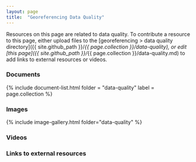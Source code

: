 ```yaml
---
layout: page
title:  "Georeferencing Data Quality"
---
```


Resources on this page are related to data quality. To contribute a resource to this page, either upload files to the [georeferencing > data quality directory]({{ site.github_path }}/_{{ page.collection }}/data-quality), or edit [this page]({{ site.github_path }}/_{{ page.collection }}/data-quality.md) to add links to external resources or videos.

### Documents

{% include document-list.html folder = "data-quality" label = page.collection %}

### Images

{% include image-gallery.html folder="data-quality" %}

### Videos

<!-- Add a video link by copying the code in the line that begins with "include" onto
a new line. Then...

(1) Replace "videoid" with the video id of your video, e.g. if the link to your video
is "https://player.vimeo.com/video/408990525" then the video id is "408990525"

(2) Make sure the source is correct; you may only link videos available on
"vimeo" or "youtube"

{% include iframe.html videoid = "408990525" source = "vimeo" %}
-->

### Links to external resources

<!-- Add a new link to an external resource by copying the code in the line
below onto a new line and replacing "title" with your desired title and "url" with the link.

- [title](url)
-->
